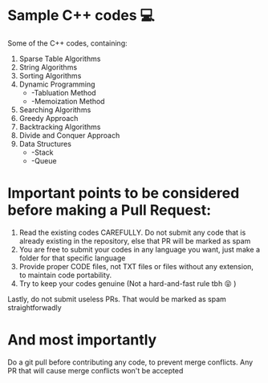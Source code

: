 # Sample C++ codes :computer:
Some of the C++ codes, containing:
1. Sparse Table Algorithms
2. String Algorithms
3. Sorting Algorithms
4. Dynamic Programming
    * -Tabluation Method
    * -Memoization Method
5. Searching Algorithms
6. Greedy Approach
7. Backtracking Algorithms
8. Divide and Conquer Approach
9. Data Structures
	* -Stack
	* -Queue

# Important points to be considered before making a Pull Request:
1. Read the existing codes CAREFULLY. Do not submit any code that is already existing in the repository, else that PR will be marked as spam
2. You are free to submit your codes in any language you want, just make a folder for that specific language
3. Provide proper CODE files, not TXT files or files without any extension, to maintain code portability.
4. Try to keep your codes genuine (Not a hard-and-fast rule tbh :stuck_out_tongue_closed_eyes: )

Lastly, do not submit useless PRs. That would be marked as spam straightforwadly
# And most importantly
Do a git pull before contributing any code, to prevent merge conflicts. Any PR that will cause merge conflicts won't be accepted
